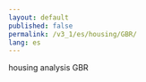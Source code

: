 ```yaml
---
layout: default
published: false
permalink: /v3_1/es/housing/GBR/
lang: es
---
```


housing analysis GBR
